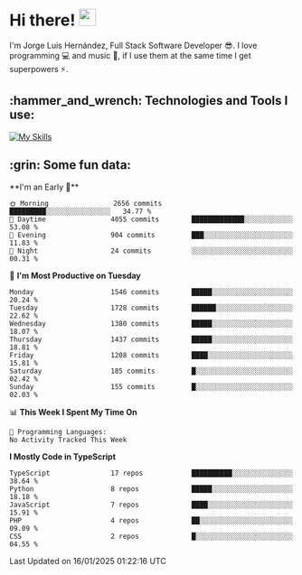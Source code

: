 <h1 align="left">
 <abc>
  <br>Hi there! <img src="https://user-images.githubusercontent.com/42378118/110234147-e3259600-7f4e-11eb-95be-0c4047144dea.gif" width="30"><br>
 </abc>
</h1>

I'm Jorge Luis Hernández, Full Stack Software Developer :sunglasses:. I love programming :computer: and music :musical_score:, if I use them at the same time I get superpowers :zap:. 


<h2 align="left">:hammer_and_wrench: Technologies and Tools I use:</h2>

[![My Skills](https://skillicons.dev/icons?i=js,ts,html,css,py,vue,react,next,nest,postgres,mysql)](https://skillicons.dev)

<h2 align="left">:grin: Some fun data:</h2>
<!--START_SECTION:waka-->
**I'm an Early 🐤** 

```text
🌞 Morning                2656 commits        █████████░░░░░░░░░░░░░░░░   34.77 % 
🌆 Daytime                4055 commits        █████████████░░░░░░░░░░░░   53.08 % 
🌃 Evening                904 commits         ███░░░░░░░░░░░░░░░░░░░░░░   11.83 % 
🌙 Night                  24 commits          ░░░░░░░░░░░░░░░░░░░░░░░░░   00.31 % 
```
📅 **I'm Most Productive on Tuesday** 

```text
Monday                   1546 commits        █████░░░░░░░░░░░░░░░░░░░░   20.24 % 
Tuesday                  1728 commits        ██████░░░░░░░░░░░░░░░░░░░   22.62 % 
Wednesday                1380 commits        █████░░░░░░░░░░░░░░░░░░░░   18.07 % 
Thursday                 1437 commits        █████░░░░░░░░░░░░░░░░░░░░   18.81 % 
Friday                   1208 commits        ████░░░░░░░░░░░░░░░░░░░░░   15.81 % 
Saturday                 185 commits         █░░░░░░░░░░░░░░░░░░░░░░░░   02.42 % 
Sunday                   155 commits         █░░░░░░░░░░░░░░░░░░░░░░░░   02.03 % 
```


📊 **This Week I Spent My Time On** 

```text
💬 Programming Languages: 
No Activity Tracked This Week
```

**I Mostly Code in TypeScript** 

```text
TypeScript               17 repos            ██████████░░░░░░░░░░░░░░░   38.64 % 
Python                   8 repos             █████░░░░░░░░░░░░░░░░░░░░   18.18 % 
JavaScript               7 repos             ████░░░░░░░░░░░░░░░░░░░░░   15.91 % 
PHP                      4 repos             ██░░░░░░░░░░░░░░░░░░░░░░░   09.09 % 
CSS                      2 repos             █░░░░░░░░░░░░░░░░░░░░░░░░   04.55 % 
```




 Last Updated on 16/01/2025 01:22:16 UTC
<!--END_SECTION:waka-->
